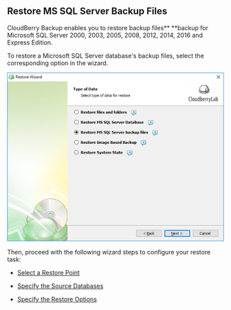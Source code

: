 ## Restore MS SQL Server Backup Files

CloudBerry Backup enables you to restore backup files** **backup for Microsoft SQL Server 2000, 2003, 2005, 2008, 2012, 2014, 2016 and Express Edition.

To restore a Microsoft SQL Server database's backup files, select the corresponding option in the wizard.

![](/assets/restore-select-data-type-03-sql-backups.png)

Then, proceed with the following wizard steps to configure your restore task:

* [Select a Restore Point](/chapter1/step-3-choose-data-to-restore/33-restore-ms-sql-server-backup-files/331-select-file-versions-to-restore.md)

* [Specify the Source Databases](/chapter1/step-3-choose-data-to-restore/33-restore-ms-sql-server-backup-files/332-specify-the-restore-source.md)

* [Specify the Restore Options](/chapter1/step-3-choose-data-to-restore/33-restore-ms-sql-server-backup-files/333-specify-the-restore-options.md)



